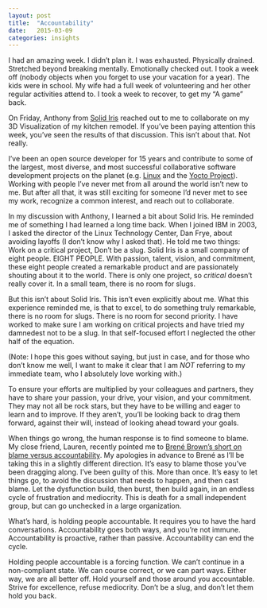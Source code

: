 ```yaml
---
layout: post
title:  "Accountability"
date:   2015-03-09
categories: insights
---
```

I had an amazing week. I didn’t plan it. I was exhausted. Physically drained. Stretched beyond breaking mentally. Emotionally checked out. I took a week off (nobody objects when you forget to use your vacation for a year). The kids were in school. My wife had a full week of volunteering and her other regular activities attend to. I took a week to recover, to get my “A game” back.

On Friday, Anthony from [Solid Iris](http://www.solidiris.com/site/) reached out to me to collaborate on my 3D Visualization of my kitchen remodel. If you’ve been paying attention this week, you’ve seen the results of that discussion. This isn’t about that. Not really.

I’ve been an open source developer for 15 years and contribute to some of the largest, most diverse, and most successful collaborative software development projects on the planet (e.g. [Linux](http://www.kernel.org) and the [Yocto Project](http://www.yoctoproject.org)). Working with people I’ve never met from all around the world isn’t new to me. But after all that, it was still exciting for someone I’d never met to see my work, recognize a common interest, and reach out to collaborate.

In my discussion with Anthony, I learned a bit about Solid Iris. He reminded me of something I had learned a long time back. When I joined IBM in 2003, I asked the director of the Linux Technology Center, Dan Frye, about avoiding layoffs (I don’t know why I asked that). He told me two things: Work on a critical project, Don’t be a slug. Solid Iris is a small company of eight people. EIGHT PEOPLE. With passion, talent, vision, and commitment, these eight people created a remarkable product and are passionately shouting about it to the world. There is only one project, so *critical* doesn’t really cover it. In a small team, there is no room for slugs.

But this isn’t about Solid Iris. This isn’t even explicitly about me. What this experience reminded me, is that to excel, to do something truly remarkable, there is no room for slugs. There is no room for second priority. I have worked to make sure I am working on critical projects and have tried my damnedest not to be a slug. In that self-focused effort I neglected the other half of the equation.

(Note: I hope this goes without saying, but just in case, and for those who don’t know me well, I want to make it clear that I am *NOT* referring to my immediate team, who I absolutely love working with.)

To ensure your efforts are multiplied by your colleagues and partners, they have to share your passion, your drive, your vision, and your commitment. They may not all be rock stars, but they have to be willing and eager to learn and to improve. If they aren’t, you’ll be looking back to drag them forward, against their will, instead of looking ahead toward your goals.

When things go wrong, the human response is to find someone to blame. My close friend, Lauren, recently pointed me to [Brené Brown’s short on blame versus accountability](https://vimeo.com/117375823). My apologies in advance to Brené as I’ll be taking this in a slightly different direction. It’s easy to blame those you’ve been dragging along. I’ve been guilty of this. More than once. It’s easy to let things go, to avoid the discussion that needs to happen, and then cast blame. Let the dysfunction build, then burst, then build again, in an endless cycle of frustration and mediocrity. This is death for a small independent group, but can go unchecked in a large organization.

What’s hard, is holding people accountable. It requires you to have the hard conversations. Accountability goes both ways, and you’re not immune. Accountability is proactive, rather than passive. Accountability can end the cycle.

Holding people accountable is a forcing function. We can’t continue in a non-compliant state. We can course correct, or we can part ways. Either way, we are all better off. Hold yourself and those around you accountable. Strive for excellence, refuse mediocrity. Don’t be a slug, and don’t let them hold you back.

